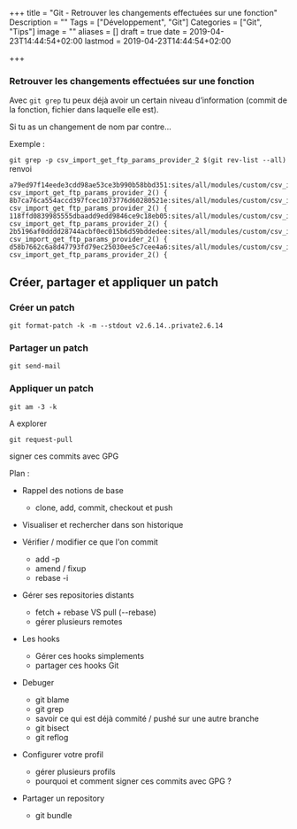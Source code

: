 +++
title = "Git - Retrouver les changements effectuées sur une fonction"
Description = ""
Tags = ["Développement", "Git"]
Categories = ["Git", "Tips"]
image = ""
aliases = []
draft = true
date = 2019-04-23T14:44:54+02:00
lastmod = 2019-04-23T14:44:54+02:00

+++



### Retrouver les changements effectuées sur une fonction

Avec `git grep` tu peux déjà avoir un certain niveau d’information (commit de la fonction, fichier dans laquelle elle est).

Si tu as un changement de nom par contre…

Exemple :

`git grep -p csv_import_get_ftp_params_provider_2 $(git rev-list --all)` renvoi

```
a79ed97f14eede3cdd98ae53ce3b990b58bbd351:sites/all/modules/custom/csv_import/csv_import_query.inc:function csv_import_get_ftp_params_provider_2() {
8b7ca76ca554accd397fcec1073776d60280521e:sites/all/modules/custom/csv_import/csv_import_query.inc:function csv_import_get_ftp_params_provider_2() {
118ffd0839985555dbaadd9edd9846ce9c18eb05:sites/all/modules/custom/csv_import/csv_import.module:function csv_import_get_ftp_params_provider_2() {
2b5196af0dddd28744acbf0ec015b6d59bddedee:sites/all/modules/custom/csv_import/csv_import.module:function csv_import_get_ftp_params_provider_2() {
d58b7662c6a8d47793fd79ec25030ee5c7cee4a6:sites/all/modules/custom/csv_import/csv_import.module:function csv_import_get_ftp_params_provider_2() {
```





## Créer, partager et appliquer un patch



### Créer un patch

```
git format-patch -k -m --stdout v2.6.14..private2.6.14
```



### Partager un patch

```
git send-mail
```



### Appliquer un patch

```
git am -3 -k
```







A explorer 



```
git request-pull
```



signer ces commits avec GPG




Plan : 

- Rappel des notions de base 

  - clone, add, commit, checkout et push

- Visualiser et rechercher dans son historique

- Vérifier / modifier ce que l'on commit

  - add -p
  - amend / fixup
  - rebase -i

- Gérer ses repositories distants

  - fetch + rebase VS pull (--rebase)
  - gérer plusieurs remotes

- Les hooks

  - Gérer ces hooks simplements
  - partager ces hooks Git

- Debuger

  - git blame
  - git grep
  - savoir ce qui est déjà commité / pushé sur une autre branche
  - git bisect
  - git reflog

- Configurer votre profil

  - gérer plusieurs profils
  - pourquoi et comment signer ces commits avec GPG ?

- Partager un repository

  - git bundle

  

